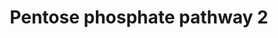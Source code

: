 ---
annotations:
- id: PW:0000045
  parent: classic metabolic pathway
  type: Pathway Ontology
  value: pentose phosphate pathway
authors:
- V
- Thomas
- MaintBot
- Khanspers
- Ddigles
- Egonw
- Eweitz
description: Pentose Phosphate Pathway in Saccharomyces cerevisiae created  for the
  course Biochemie (BT-VT03)
last-edited: 2021-05-20
organisms:
- Saccharomyces cerevisiae
redirect_from:
- /index.php/Pathway:WP670
- /instance/WP670
revision: null
schema-jsonld:
- '@context': https://schema.org/
  '@id': https://wikipathways.github.io/pathways/WP670.html
  '@type': Dataset
  creator:
    '@type': Organization
    name: WikiPathways
  description: Pentose Phosphate Pathway in Saccharomyces cerevisiae created  for
    the course Biochemie (BT-VT03)
  keywords:
  - 6-Phosphogluconic acid
  - 6-Phosphonoglucono-D-lactone
  - D-Erythrose 4-phosphate
  - D-Glyceraldehyde 3-phosphate
  - D-Ribose 5-phosphate
  - D-Ribulose 5-phosphate
  - D-Sedoheptulose 7-phosphate
  - GND1
  - GND2
  - H2O
  - NADP
  - NADPH
  - RKI1
  - RPE1
  - SOL1
  - SOL2
  - SOL3
  - SOL4
  - TAL1
  - TKL1
  - TKL2
  - 'Xylulose-5-phosphate '
  - ZWF1
  - beta-D-Fructose 6-phosphate
  - beta-D-Glucose 6-phosphate
  license: CC0
  name: Pentose phosphate pathway 2
seo: CreativeWork
title: Pentose phosphate pathway 2
wpid: WP670
---